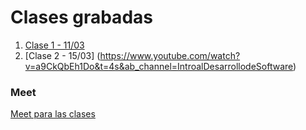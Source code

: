 # Clases grabadas

1. [Clase 1 - 11/03](https://www.youtube.com/watch?v=49h0kcZRGso&ab_channel=IntroalDesarrollodeSoftware)
2. [Clase 2 - 15/03] (https://www.youtube.com/watch?v=a9CkQbEh1Do&t=4s&ab_channel=IntroalDesarrollodeSoftware)

### Meet
[Meet para las clases](http://meet.google.com/cjo-fcsf-qag)
